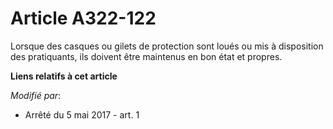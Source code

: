 # Article A322-122

Lorsque des casques ou gilets de protection sont loués ou mis à disposition des pratiquants, ils doivent être maintenus en
bon état et propres.

**Liens relatifs à cet article**

_Modifié par_:

  - Arrêté du 5 mai 2017 - art. 1
